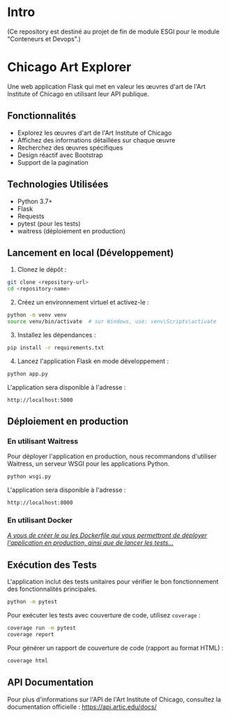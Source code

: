 # Intro

(Ce repository est destiné au projet de fin de module ESGI pour le module "Conteneurs et Devops".)


# Chicago Art Explorer

Une web application Flask qui met en valeur les œuvres d'art de l'Art Institute of Chicago en utilisant leur API publique.

## Fonctionnalités

- Explorez les œuvres d'art de l'Art Institute of Chicago
- Affichez des informations détaillées sur chaque œuvre
- Recherchez des œuvres spécifiques
- Design réactif avec Bootstrap
- Support de la pagination

## Technologies Utilisées

- Python 3.7+
- Flask
- Requests
- pytest (pour les tests)
- waitress (déploiement en production)

## Lancement en local (Développement)

1. Clonez le dépôt :
```bash
git clone <repository-url>
cd <repository-name>
```

2. Créez un environnement virtuel et activez-le :
```bash
python -m venv venv
source venv/bin/activate  # sur Windows, use: venv\Scripts\activate
```

3. Installez les dépendances :
```bash
pip install -r requirements.txt
```

4. Lancez l'application Flask en mode développement :
```bash
python app.py
```

L'application sera disponible à l'adresse :
```
http://localhost:5000
```

## Déploiement en production

### En utilisant Waitress

Pour déployer l'application en production, nous recommandons d'utiliser Waitress, un serveur WSGI pour les applications Python.

```bash
python wsgi.py
```

L'application sera disponible à l'adresse :
```
http://localhost:8000
```

### En utilisant Docker

*<ins> A vous de créer le ou les Dockerfile qui vous permettront de déployer l'application en production, ainsi que de lancer les tests...</ins>*


## Exécution des Tests

L'application inclut des tests unitaires pour vérifier le bon fonctionnement des fonctionnalités principales.
```bash
python -m pytest
```

Pour exécuter les tests avec couverture de code, utilisez `coverage` :
```bash
coverage run -m pytest
coverage report
```

Pour générer un rapport de couverture de code (rapport au format HTML) :
```bash
coverage html
```


## API Documentation

Pour plus d'informations sur l'API de l'Art Institute of Chicago, consultez la documentation officielle :
https://api.artic.edu/docs/
